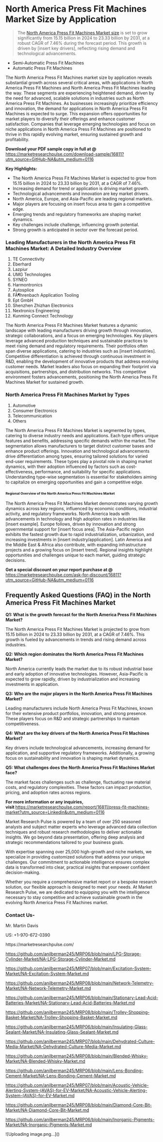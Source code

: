 <h1>North America Press Fit Machines Market&nbsp;Size by Application</h1><blockquote><p>The <a href="https://marketresearchpulse.com/download-sample/16811?utm_source=GitHub-NA&amp;utm_medium=0116">North America Press Fit Machines Market size</a> is set to grow significantly from 15.15 billion in 2024 to 23.33 billion by 2031, at a robust CAGR of 7.46% during the forecast period. This growth is driven by [insert key drivers], reflecting rising demand and technological advancements.</p></blockquote><ul><li>Semi-Automatic Press Fit Machines<li> Automatic Press Fit Machines</li></ul><p>The North America Press Fit Machines market size by application reveals substantial growth across several critical areas, with applications in North America Press Fit Machines and North America Press Fit Machines leading the way. These segments are experiencing heightened demand, driven by the need for advanced, scalable solutions in industries such as North America Press Fit Machines. As businesses increasingly prioritize efficiency and innovation, the demand for applications in North America Press Fit Machines is expected to surge. This expansion offers opportunities for market players to diversify their offerings and enhance customer satisfaction. Companies that leverage emerging technologies and focus on niche applications in North America Press Fit Machines are positioned to thrive in this rapidly evolving market, ensuring sustained growth and profitability.</p><p><strong>Download your PDF sample copy in full at @ </strong><a href="https://marketresearchpulse.com/download-sample/16811?utm_source=GitHub-NA&amp;utm_medium=0116">https://marketresearchpulse.com/download-sample/16811?utm_source=GitHub-NA&amp;utm_medium=0116</a></p><p><strong>Key Highlights: </strong></p><ul><li>The North America Press Fit Machines Market is expected to grow from 15.15 billion in 2024 to 23.33 billion by 2031, at a CAGR of 7.46%.</li><li>Increasing demand for trend or application is driving market growth.</li><li>Technological advancements and innovation are key market drivers.</li><li>North America, Europe, and Asia-Pacific are leading regional markets.</li><li>Major players are focusing on insert focus area to gain a competitive edge.</li><li>Emerging trends and regulatory frameworks are shaping market dynamics.</li><li>Key challenges include challenge, influencing growth potential.</li><li>Strong growth is anticipated in sector over the forecast period.</li></ul><h3>Leading Manufacturers in the North America Press Fit Machines Market: A Detailed Industry Overview</h3><ol><li>TE Connectivity</li><li>Eberhard</li><li>Lazpiur</li><li>UMG Technologies</li><li>SYNEO</li><li>Harmontronics</li><li>Autosplice</li><li>FÃ¶hrenbach Application Tooling</li><li>Ept GmbH</li><li>Shenzhen Zhizhan Electronics</li><li>Nextronics Engineering</li><li>Kunming Connect Technology</li></ol><div class="flex max-w-full flex-col flex-grow"><div class="min-h-8 text-message flex w-full flex-col items-end gap-2 whitespace-normal break-words [.text-message+&amp;]:mt-5" dir="auto" data-message-author-role="assistant" data-message-id="fd8432e4-4910-450d-b182-61b7bfb0a01f" data-message-model-slug="gpt-4o"><div class="flex w-full flex-col gap-1 empty:hidden first:pt-[3px]"><div class="markdown prose w-full break-words dark:prose-invert light"><p>The North America Press Fit Machines Market features a dynamic landscape with leading manufacturers driving growth through innovation, strategic collaborations, and a focus on emerging technologies. Key players leverage advanced production techniques and sustainable practices to meet rising demand and regulatory requirements. Their portfolios often span diverse applications, catering to industries such as [insert industries]. Competitive differentiation is achieved through continuous investment in R&amp;D, enabling the development of innovative products that address evolving customer needs. Market leaders also focus on expanding their footprint via acquisitions, partnerships, and distribution networks. This competitive environment fosters advancements, positioning the North America Press Fit Machines Market for sustained growth.</p></div></div></div></div><h3>North America Press Fit Machines Market by Types</h3><ol><li>Automotive<li> Consumer Electronics<li> Telecommunication<li> Others</li></ol><div class="flex max-w-full flex-col flex-grow"><div class="min-h-8 text-message flex w-full flex-col items-end gap-2 whitespace-normal break-words [.text-message+&amp;]:mt-5" dir="auto" data-message-author-role="assistant" data-message-id="084470be-0bb7-4664-bddf-5156b4f41249" data-message-model-slug="gpt-4o-mini"><div class="flex w-full flex-col gap-1 empty:hidden first:pt-[3px]"><div class="markdown prose w-full break-words dark:prose-invert light"><p>The North America Press Fit Machines Market is segmented by types, catering to diverse industry needs and applications. Each type offers unique features and benefits, addressing specific demands within the market. The segmentation allows manufacturers to target distinct customer bases and enhance product offerings. Innovation and technological advancements drive differentiation among types, ensuring tailored solutions for varied end-user requirements. These types play a pivotal role in shaping market dynamics, with their adoption influenced by factors such as cost-effectiveness, performance, and suitability for specific applications. Understanding type-wise segmentation is essential for stakeholders aiming to capitalize on emerging opportunities and gain a competitive edge.</p></div></div></div></div><h3><span style="font-size: 11px;">Regional Overview of the North America Press Fit Machines Market</span></h3><div class="flex max-w-full flex-col flex-grow"><div class="min-h-8 text-message flex w-full flex-col items-end gap-2 whitespace-normal break-words [.text-message+&amp;]:mt-5" dir="auto" data-message-author-role="assistant" data-message-id="e9038762-ce64-4e30-91c9-9bd413514231" data-message-model-slug="gpt-4o-mini"><div class="flex w-full flex-col gap-1 empty:hidden first:pt-[3px]"><div class="markdown prose w-full break-words dark:prose-invert light"><p>The North America Press Fit Machines Market demonstrates varying growth dynamics across key regions, influenced by economic conditions, industrial activity, and regulatory frameworks. North America leads with advancements in technology and high adoption rates in industries like [insert example]. Europe follows, driven by innovation and strong governmental support for [insert focus area]. The Asia-Pacific region exhibits the fastest growth due to rapid industrialization, urbanization, and increasing investments in [insert industry/application]. Latin America and the Middle East &amp; Africa also contribute, with expanding infrastructure projects and a growing focus on [insert trend]. Regional insights highlight opportunities and challenges unique to each market, guiding strategic decisions.</p></div></div></div></div><p><strong>Get a special discount on your report purchase at @ </strong><a href="https://marketresearchpulse.com/ask-for-discount/16811?utm_source=GitHub-NA&amp;utm_medium=0116">https://marketresearchpulse.com/ask-for-discount/16811?utm_source=GitHub-NA&amp;utm_medium=0116</a></p><h2>Frequently Asked Questions (FAQ) in the North America Press Fit Machines Market</h2><p><strong>Q1: What is the growth forecast for the North America Press Fit Machines Market?</strong></p><p>The North America Press Fit Machines Market is projected to grow from 15.15 billion in 2024 to 23.33 billion by 2031, at a CAGR of 7.46%. This growth is fueled by advancements in trends and rising demand across industries.</p><p><strong>Q2: Which region dominates the North America Press Fit Machines Market?</strong></p><p>North America currently leads the market due to its robust industrial base and early adoption of innovative technologies. However, Asia-Pacific is expected to grow rapidly, driven by industrialization and increasing investments in application.</p><p><strong>Q3: Who are the major players in the North America Press Fit Machines Market?</strong></p><p>Leading manufacturers include North America Press Fit Machines, known for their extensive product portfolios, innovation, and strong presence. These players focus on R&amp;D and strategic partnerships to maintain competitiveness.</p><p><strong>Q4: What are the key drivers of the North America Press Fit Machines Market?</strong></p><p>Key drivers include technological advancements, increasing demand for application, and supportive regulatory frameworks. Additionally, a growing focus on sustainability and innovation is shaping market dynamics.</p><p><strong>Q5: What challenges does the North America Press Fit Machines Market face?</strong></p><p>The market faces challenges such as challenge, fluctuating raw material costs, and regulatory complexities. These factors can impact production, pricing, and adoption rates across regions.</p><p><strong>For more information or any inquiries, visit&nbsp;</strong><a href="https://marketresearchpulse.com/report/16811/press-fit-machines-market?utm_source=Linkedin&utm_medium=0116">https://marketresearchpulse.com/report/16811/press-fit-machines-market?utm_source=Linkedin&utm_medium=0116</a></p><p>Market Research Pulse is powered by a team of over 250 seasoned analysts and subject matter experts who leverage advanced data collection techniques and robust research methodologies to deliver actionable insights. We go beyond data presentation, offering deep analysis and strategic recommendations tailored to your business goals.</p><p>With expertise spanning over 25,000 high-growth and niche markets, we specialize in providing customized solutions that address your unique challenges. Our commitment to actionable intelligence ensures complex data is transformed into clear, practical insights that empower confident decision-making.</p><p>Whether you require a comprehensive market report or a bespoke research solution, our flexible approach is designed to meet your needs. At Market Research Pulse, we are dedicated to equipping you with the intelligence necessary to stay competitive and achieve sustainable growth in the evolving North America Press Fit Machines market.</p><h3><strong>Contact Us-</strong></h3><p>Mr. Martin Davis</p><p>US: +1-970-672-0390</p><p>https://marketresearchpulse.com/</p><p><a href="https://github.com/anilberman245/MRP06/blob/main/LPG-Storage-Cylinder-Market/NA-LPG-Storage-Cylinder-Market.md">https://github.com/anilberman245/MRP06/blob/main/LPG-Storage-Cylinder-Market/NA-LPG-Storage-Cylinder-Market.md</a></p><p><a href="https://github.com/anilberman245/MRP07/blob/main/Excitation-System-Market/NA-Excitation-System-Market.md">https://github.com/anilberman245/MRP07/blob/main/Excitation-System-Market/NA-Excitation-System-Market.md</a></p><p><a href="https://github.com/anilberman245/MRP08/blob/main/Network-Telemetry-Market/NA-Network-Telemetry-Market.md">https://github.com/anilberman245/MRP08/blob/main/Network-Telemetry-Market/NA-Network-Telemetry-Market.md</a></p><p><a href="https://github.com/anilberman245/MRP06/blob/main/Stationary-Lead-Acid-Batteries-Market/NA-Stationary-Lead-Acid-Batteries-Market.md">https://github.com/anilberman245/MRP06/blob/main/Stationary-Lead-Acid-Batteries-Market/NA-Stationary-Lead-Acid-Batteries-Market.md</a></p><p><a href="https://github.com/anilberman245/MRP08/blob/main/Trolley-Shopping-Basket-Market/NA-Trolley-Shopping-Basket-Market.md">https://github.com/anilberman245/MRP08/blob/main/Trolley-Shopping-Basket-Market/NA-Trolley-Shopping-Basket-Market.md</a></p><p><a href="https://github.com/anilberman245/MRP06/blob/main/Insulating-Glass-Sealant-Market/NA-Insulating-Glass-Sealant-Market.md">https://github.com/anilberman245/MRP06/blob/main/Insulating-Glass-Sealant-Market/NA-Insulating-Glass-Sealant-Market.md</a></p><p><a href="https://github.com/anilberman245/MRP07/blob/main/Dehydrated-Culture-Media-Market/NA-Dehydrated-Culture-Media-Market.md">https://github.com/anilberman245/MRP07/blob/main/Dehydrated-Culture-Media-Market/NA-Dehydrated-Culture-Media-Market.md</a></p><p><a href="https://github.com/anilberman245/MRP08/blob/main/Blended-Whisky-Market/NA-Blended-Whisky-Market.md">https://github.com/anilberman245/MRP08/blob/main/Blended-Whisky-Market/NA-Blended-Whisky-Market.md</a></p><p><a href="https://github.com/anilberman245/MRP06/blob/main/Lens-Bonding-Cement-Market/NA-Lens-Bonding-Cement-Market.md">https://github.com/anilberman245/MRP06/blob/main/Lens-Bonding-Cement-Market/NA-Lens-Bonding-Cement-Market.md</a></p><p><a href="https://github.com/anilberman245/MRP07/blob/main/Acoustic-Vehicle-Alerting-System-(AVAS)-for-EV-Market/NA-Acoustic-Vehicle-Alerting-System-(AVAS)-for-EV-Market.md">https://github.com/anilberman245/MRP07/blob/main/Acoustic-Vehicle-Alerting-System-(AVAS)-for-EV-Market/NA-Acoustic-Vehicle-Alerting-System-(AVAS)-for-EV-Market.md</a></p><p><a href="https://github.com/anilberman245/MRP08/blob/main/Diamond-Core-Bit-Market/NA-Diamond-Core-Bit-Market.md">https://github.com/anilberman245/MRP08/blob/main/Diamond-Core-Bit-Market/NA-Diamond-Core-Bit-Market.md</a></p><p><a href="https://github.com/anilberman245/MRP06/blob/main/Inorganic-Pigments-Market/NA-Inorganic-Pigments-Market.md">https://github.com/anilberman245/MRP06/blob/main/Inorganic-Pigments-Market/NA-Inorganic-Pigments-Market.md</a></p>
![Uploading image.png…]()
